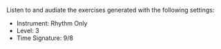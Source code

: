 Listen to and audiate the exercises generated with the following settings:

- Instrument: Rhythm Only
- Level: 3
- Time Signature: 9/8